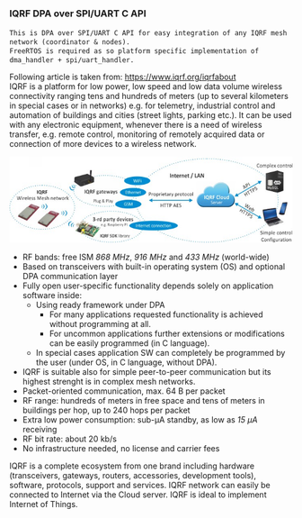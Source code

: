 ### IQRF DPA over SPI/UART C API
```
This is DPA over SPI/UART C API for easy integration of any IQRF mesh network (coordinator & nodes). 
FreeRTOS is required as so platform specific implementation of dma_handler + spi/uart_handler.
```
Following article is taken from: https://www.iqrf.org/iqrfabout  
IQRF is a platform for low power, low speed and low data volume wireless connectivity ranging tens and hundreds of meters (up to several kilometers in special cases or in networks) e.g. for telemetry, industrial control and automation of buildings and cities (street lights, parking etc.). It can be used with any electronic equipment, whenever there is a need of wireless transfer, e.g. remote control, monitoring of remotely acquired data or connection of more devices to a wireless network.

![image](IQRF.jpg)

* RF bands: free ISM *868 MHz*, *916 MHz* and *433 MHz* (world-wide)
* Based on transceivers with built-in operating system (OS) and optional DPA communication layer
* Fully open user-specific functionality depends solely on application software inside:
  * Using ready framework under DPA
    * For many applications requested functionality is achieved without programming at all.
    * For uncommon applications further extensions or modifications can be easily programmed (in C language).
  * In special cases application SW can completely be programmed by the user (under OS, in C language, without DPA).
* IQRF is suitable also for simple peer-to-peer communication but its highest strenght is in complex mesh networks.
* Packet-oriented communication, max. 64 B per packet
* RF range: hundreds of meters in free space and tens of meters in buildings per hop, up to 240 hops per packet
* Extra low power consumption: sub-µA standby, as low as *15 µA* receiving
* RF bit rate: about 20 kb/s
* No infrastructure needed, no license and carrier fees

IQRF is a complete ecosystem from one brand including hardware (transceivers, gateways, routers, accessories, development tools), software, protocols, support and services. IQRF network can easily be connected to Internet via the Cloud server. IQRF is ideal to implement Internet of Things.
